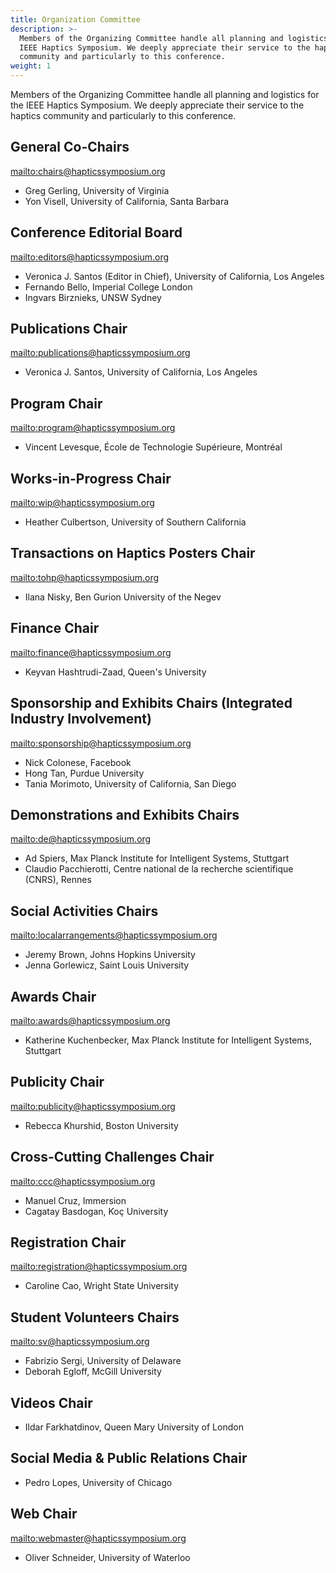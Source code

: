 ```yaml
---
title: Organization Committee
description: >-
  Members of the Organizing Committee handle all planning and logistics for the
  IEEE Haptics Symposium. We deeply appreciate their service to the haptics
  community and particularly to this conference.
weight: 1
---
```

Members of the Organizing Committee handle all planning and logistics for the IEEE Haptics Symposium. We deeply appreciate their service to the haptics community and particularly to this conference.  

## General Co-Chairs

<mailto:chairs@hapticssymposium.org>

* Greg Gerling, University of Virginia
* Yon Visell, University of California, Santa Barbara

## Conference Editorial Board

<mailto:editors@hapticssymposium.org>

* Veronica J. Santos (Editor in Chief), University of California, Los Angeles
* Fernando Bello, Imperial College London
* Ingvars Birznieks, UNSW Sydney

## Publications Chair

<mailto:publications@hapticssymposium.org>

* Veronica J. Santos, University of California, Los Angeles

## Program Chair

<mailto:program@hapticssymposium.org>

* Vincent Levesque, École de Technologie Supérieure, Montréal

## Works-in-Progress Chair

<mailto:wip@hapticssymposium.org>

* Heather Culbertson, University of Southern California

## Transactions on Haptics Posters Chair

<mailto:tohp@hapticssymposium.org>

* Ilana Nisky, Ben Gurion University of the Negev

## Finance Chair

<mailto:finance@hapticssymposium.org>

* Keyvan Hashtrudi-Zaad, Queen's University

## Sponsorship and Exhibits Chairs (Integrated Industry Involvement)

<mailto:sponsorship@hapticssymposium.org>

* Nick Colonese, Facebook
* Hong Tan, Purdue University
* Tania Morimoto, University of California, San Diego

## Demonstrations and Exhibits Chairs

<mailto:de@hapticssymposium.org>

* Ad Spiers, Max Planck Institute for Intelligent Systems, Stuttgart
* Claudio Pacchierotti, Centre national de la recherche scientifique (CNRS), Rennes

## Social Activities Chairs

<mailto:localarrangements@hapticssymposium.org>

* Jeremy Brown, Johns Hopkins University
* Jenna Gorlewicz, Saint Louis University

## Awards Chair

<mailto:awards@hapticssymposium.org>

* Katherine Kuchenbecker, Max Planck Institute for Intelligent Systems, Stuttgart

## Publicity Chair

<mailto:publicity@hapticssymposium.org>

* Rebecca Khurshid, Boston University

## Cross-Cutting Challenges Chair

<mailto:ccc@hapticssymposium.org>

* Manuel Cruz, Immersion
* Cagatay Basdogan, Koç University

## Registration Chair

<mailto:registration@hapticssymposium.org>

* Caroline Cao, Wright State University

## Student Volunteers Chairs

<mailto:sv@hapticssymposium.org>

* Fabrizio Sergi, University of Delaware
* Deborah Egloff, McGill University

## Videos Chair

* Ildar Farkhatdinov, Queen Mary University of London

## Social Media & Public Relations Chair

* Pedro Lopes, University of Chicago

## Web Chair

<mailto:webmaster@hapticssymposium.org>

* Oliver Schneider, University of Waterloo
